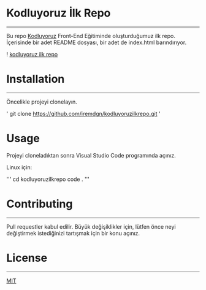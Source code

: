 # Kodluyoruz İlk Repo
--------------------------------------------------------------------------------

Bu repo [Kodluyoruz](https://www.kodluyoruz.org) Front-End Eğitiminde oluşturduğumuz ilk repo. İçerisinde bir adet README dosyası, bir adet de index.html barındırıyor.

! [kodluyoruz ilk repo](./kodluyoruzilkrepo.png)

# Installation
----------------------------------------------------------------

Öncelikle projeyi clonelayın. 

' git clone https://github.com/iremdgn/kodluyoruzilkrepo.git '

# Usage 

Projeyi cloneladıktan sonra Visual Studio Code programında açınız.

Linux için:

''' 
    cd kodluyoruzilkrepo
    code .
'''

# Contributing
----------------------------------------------------------------

Pull requestler kabul edilir. Büyük değişiklikler için, lütfen önce neyi değiştirmek istediğinizi tartışmak için bir konu açınız.

# License
--------------------------------------------------------

[MIT](https://choosealicense.com/licenses/mit/)


